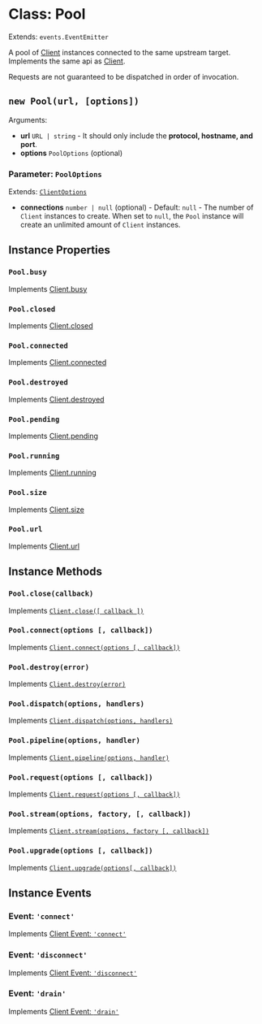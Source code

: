 # Class: Pool

Extends: `events.EventEmitter`

A pool of [Client](docs/api/Client.md) instances connected to the same upstream target. Implements the same api as [Client](docs/api/Client.md).

Requests are not guaranteed to be dispatched in order of invocation.

## `new Pool(url, [options])`

Arguments:

* **url** `URL | string` - It should only include the **protocol, hostname, and port**.
* **options** `PoolOptions` (optional)

### Parameter: `PoolOptions`

Extends: [`ClientOptions`](docs/api/Client.md#parameter-clientoptions)

* **connections** `number | null` (optional) - Default: `null` - The number of `Client` instances to create. When set to `null`, the `Pool` instance will create an unlimited amount of `Client` instances.

## Instance Properties

### `Pool.busy`

Implements [Client.busy](docs/api/Client.md#clientbusy)

### `Pool.closed`

Implements [Client.closed](docs/api/Client.md#clientclosed)

### `Pool.connected`

Implements [Client.connected](docs/api/Client.md#clientconnected)

### `Pool.destroyed`

Implements [Client.destroyed](docs/api/Client.md#clientdestroyed)

### `Pool.pending`

Implements [Client.pending](docs/api/Client.md#clientpending)

<!-- TODO: https://github.com/nodejs/undici/issues/561 
### `Pool.pipelining`

Implements [Client.pipelining](docs/api/Client.md#clientpipelining) -->

### `Pool.running`

Implements [Client.running](docs/api/Client.md#clientrunning)

### `Pool.size`

Implements [Client.size](docs/api/Client.md#clientsize)

### `Pool.url`

Implements [Client.url](docs/api/Client.md#clienturl)

## Instance Methods

### `Pool.close(callback)`

Implements [`Client.close([ callback ])`](docs/api/Client.md#clientclose-callback-)

### `Pool.connect(options [, callback])`

Implements [`Client.connect(options [, callback])`](docs/api/Client.md#clientconnectoptions--callback)

### `Pool.destroy(error)`

Implements [`Client.destroy(error)`](docs/api/Client.md#clientdestroyerror)

### `Pool.dispatch(options, handlers)`

Implements [`Client.dispatch(options, handlers)`](docs/api/Client.md#clientdispatchoptions-handlers)

### `Pool.pipeline(options, handler)`

Implements [`Client.pipeline(options, handler)`](docs/api/Client.md#clientpipelineoptions-handler)

### `Pool.request(options [, callback])`

Implements [`Client.request(options [, callback])`](docs/api/Client.md#clientrequestoptions--callback)

### `Pool.stream(options, factory, [, callback])`

Implements [`Client.stream(options, factory [, callback])`](docs/api/Client.md#clientstreamoptions-factory--callback)

### `Pool.upgrade(options [, callback])`

Implements [`Client.upgrade(options[, callback])`](docs/api/Client.md#clientupgradeoptions-callback)

## Instance Events

### Event: `'connect'`

Implements [Client Event: `'connect'`](docs/api/Client.md#event-connect)

### Event: `'disconnect'`

Implements [Client Event: `'disconnect'`](docs/api/Client.md#event-connect)

### Event: `'drain'`

Implements [Client Event: `'drain'`](docs/api/Client.md#event-connect)